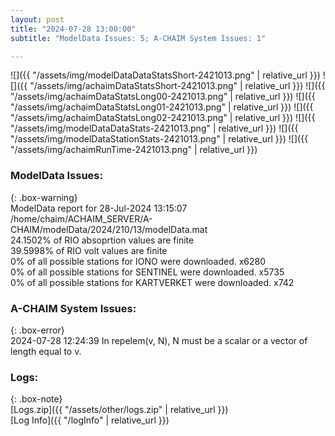 ```yaml
---
layout: post
title: "2024-07-28 13:00:00"
subtitle: "ModelData Issues: 5; A-CHAIM System Issues: 1"

---
```


![]({{ "/assets/img/modelDataDataStatsShort-2421013.png" | relative_url }})
![]({{ "/assets/img/achaimDataStatsShort-2421013.png" | relative_url }})
![]({{ "/assets/img/achaimDataStatsLong00-2421013.png" | relative_url }})
![]({{ "/assets/img/achaimDataStatsLong01-2421013.png" | relative_url }})
![]({{ "/assets/img/achaimDataStatsLong02-2421013.png" | relative_url }})
![]({{ "/assets/img/modelDataDataStats-2421013.png" | relative_url }})
![]({{ "/assets/img/modelDataStationStats-2421013.png" | relative_url }})
![]({{ "/assets/img/achaimRunTime-2421013.png" | relative_url }})


### ModelData Issues:  
  
{: .box-warning}  
 ModelData report for 28-Jul-2024 13:15:07   
 /home/chaim/ACHAIM_SERVER/A-CHAIM/modelData/2024/210/13/modelData.mat   
 24.1502% of RIO absoprtion values are finite   
 39.5998% of RIO volt values are finite   
 0% of all possible stations for IONO were downloaded. x6280   
 0% of all possible stations for SENTINEL were downloaded. x5735   
 0% of all possible stations for KARTVERKET were downloaded. x742   
  
### A-CHAIM System Issues:  
  
{: .box-error}  
2024-07-28 12:24:39 In repelem(v, N), N must be a scalar or a vector of length equal to v.  

### Logs:  
  
{: .box-note}  
[Logs.zip]({{ "/assets/other/logs.zip" | relative_url }})  
[Log Info]({{ "/logInfo" | relative_url }})  
